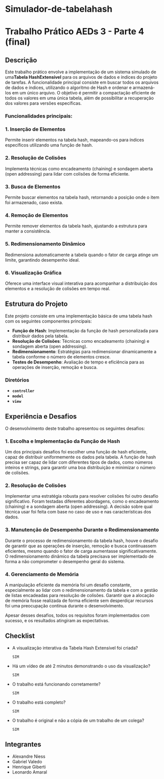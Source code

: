 # Simulador-de-tabelahash
# Trabalho Prático AEDs 3 - Parte 4 (final)

## Descrição  

Este trabalho prático envolve a implementação de um sistema simulado de uma**Tabela HashExtensível** para os arquivos de dados e índices 
do projeto de tarefas. A funcionalidade principal consiste em buscar todos os arquivos de dados e índices, utilizando o algoritmo de Hash e ordenar e armazená-los em um único arquivo. O objetivo é permitir a compactação eficiente de todos os valores em uma única tabela, além de possibilitar a recuperação dos valores para versões específicas.

### Funcionalidades principais:
### 1. Inserção de Elementos
Permite inserir elementos na tabela hash, mapeando-os para índices específicos utilizando uma função de hash.

### 2. Resolução de Colisões
Implementa técnicas como encadeamento (chaining) e sondagem aberta (open addressing) para lidar com colisões de forma eficiente.

### 3. Busca de Elementos
Permite buscar elementos na tabela hash, retornando a posição onde o item foi armazenado, caso exista.

### 4. Remoção de Elementos
Permite remover elementos da tabela hash, ajustando a estrutura para manter a consistência.

### 5. Redimensionamento Dinâmico
Redimensiona automaticamente a tabela quando o fator de carga atinge um limite, garantindo desempenho ideal.

### 6. Visualização Gráfica
Oferece uma interface visual interativa para acompanhar a distribuição dos elementos e a resolução de colisões em tempo real.

## Estrutura do Projeto
Este projeto consiste em uma implementação básica de uma tabela hash com os seguintes componentes principais:
- **Função de Hash**: Implementação da função de hash personalizada para distribuir dados pela tabela.
- **Resolução de Colisões**: Técnicas como encadeamento (chaining) e sondagem aberta (open addressing).
- **Redimensionamento**: Estratégias para redimensionar dinamicamente a tabela conforme o número de elementos cresce.
- **Testes de Desempenho**: Avaliação de tempo e eficiência para as operações de inserção, remoção e busca.
### Diretórios  
- **`controller`**    
- **`model`**  
- **`view`**
    
## Experiência e Desafios  
O desenvolvimento deste trabalho apresentou os seguintes desafios:
### 1. Escolha e Implementação da Função de Hash
Um dos principais desafios foi escolher uma função de hash eficiente, capaz de distribuir uniformemente os dados pela tabela. A função de hash precisa ser capaz de lidar com diferentes tipos de dados, como números inteiros e strings, para garantir uma boa distribuição e minimizar o número de colisões.

### 2. Resolução de Colisões
Implementar uma estratégia robusta para resolver colisões foi outro desafio significativo. Foram testadas diferentes abordagens, como o encadeamento (chaining) e a sondagem aberta (open addressing). A decisão sobre qual técnica usar foi feita com base no caso de uso e nas características dos dados.

### 3. Manutenção de Desempenho Durante o Redimensionamento
Durante o processo de redimensionamento da tabela hash, houve o desafio de garantir que as operações de inserção, remoção e busca continuassem eficientes, mesmo quando o fator de carga aumentasse significativamente. O redimensionamento dinâmico da tabela precisava ser implementado de forma a não comprometer o desempenho geral do sistema.

### 4. Gerenciamento de Memória
A manipulação eficiente da memória foi um desafio constante, especialmente ao lidar com o redimensionamento da tabela e com a gestão de listas encadeadas para resolução de colisões. Garantir que a alocação de memória fosse realizada de forma eficiente sem desperdiçar recursos foi uma preocupação contínua durante o desenvolvimento.

Apesar desses desafios, todos os requisitos foram implementados com sucesso, e os resultados atingiram as expectativas.  

## Checklist

- A visualização interativa da Tabela Hash Extensível foi criada?
    ```
    SIM
    ```
- Há um vídeo de até 2 minutos demonstrando o uso da visualização?
    ```
    SIM
    ```
- O trabalho está funcionando corretamente?
    ```
    SIM
    ```
- O trabalho está completo?
    ```
    SIM
    ```
- O trabalho é original e não a cópia de um trabalho de um colega?  
    ```
    SIM
    ```

## Integrantes
- Alexandre Niess
- Gabriel Valedo
- Henrique Giberti
- Leonardo Amaral 

